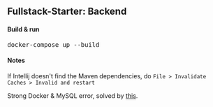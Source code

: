 ## Fullstack-Starter: Backend

#### Build & run

<pre>
docker-compose up --build
</pre>

#### Notes

If Intellij doesn't find the Maven dependencies, do `File > Invalidate Caches > Invalid and restart`

Strong Docker & MySQL error, solved by [this](https://stackoverflow.com/questions/77344634/azerothcore-docker-install-db-fails-with-upgrade-is-not-supported-after-a-cras).
